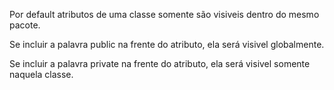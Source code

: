 
 Por default atributos de uma classe somente são visiveis dentro do mesmo pacote.
 
 Se incluir a palavra public na frente do atributo, ela será visivel globalmente.
 
 Se incluir a palavra private na frente do atributo, ela será visivel somente naquela classe.